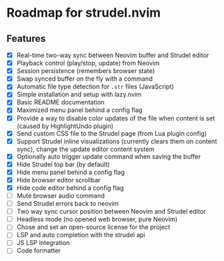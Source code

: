 # Roadmap for strudel.nvim

## Features

- [x] Real-time two-way sync between Neovim buffer and Strudel editor
- [x] Playback control (play/stop, update) from Neovim
- [x] Session persistence (remembers browser state)
- [x] Swap synced buffer on the fly with a command
- [x] Automatic file type detection for `.str` files (JavaScript)
- [x] Simple installation and setup with lazy.nvim
- [x] Basic README documentation
- [X] Maximized menu panel behind a config flag
- [X] Provide a way to disable color updates of the file when content is set (caused by HighlightUndo plugin)
- [X] Send custom CSS file to the Strudel page (from Lua plugin config)
- [X] Support Strudel inline visualizations (currently clears them on content sync), change the update editor content system
- [X] Optionally auto trigger update command when saving the buffer
- [X] Hide Strudel top bar (by default)
- [X] Hide menu panel behind a config flag
- [X] Hide browser editor scrollbar
- [X] Hide code editor behind a config flag
- [ ] Mute browser audio command
- [ ] Send Strudel errors back to neovim
- [ ] Two way sync cursor position between Neovim and Strudel editor
- [ ] Headless mode (no opened web browser, pure Neovim)
- [ ] Chose and set an open-source license for the project
- [ ] LSP and auto completion with the strudel api
- [ ] JS LSP integration
- [ ] Code formatter
